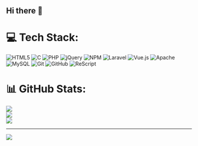 ## Hi there 👋


# 💻 Tech Stack:
![HTML5](https://img.shields.io/badge/html5-%23E34F26.svg?style=for-the-badge&logo=html5&logoColor=white) ![C](https://img.shields.io/badge/c-%2300599C.svg?style=for-the-badge&logo=c&logoColor=white) ![PHP](https://img.shields.io/badge/php-%23777BB4.svg?style=for-the-badge&logo=php&logoColor=white) ![jQuery](https://img.shields.io/badge/jquery-%230769AD.svg?style=for-the-badge&logo=jquery&logoColor=white) ![NPM](https://img.shields.io/badge/NPM-%23CB3837.svg?style=for-the-badge&logo=npm&logoColor=white) ![Laravel](https://img.shields.io/badge/laravel-%23FF2D20.svg?style=for-the-badge&logo=laravel&logoColor=white) ![Vue.js](https://img.shields.io/badge/vue.js-%2335495e.svg?style=for-the-badge&logo=vuedotjs&logoColor=%234FC08D) ![Apache](https://img.shields.io/badge/apache-%23D42029.svg?style=for-the-badge&logo=apache&logoColor=white) ![MySQL](https://img.shields.io/badge/mysql-4479A1.svg?style=for-the-badge&logo=mysql&logoColor=white) ![Git](https://img.shields.io/badge/git-%23F05033.svg?style=for-the-badge&logo=git&logoColor=white) ![GitHub](https://img.shields.io/badge/github-%23121011.svg?style=for-the-badge&logo=github&logoColor=white) ![ReScript](https://img.shields.io/badge/rescript-%2314162c?style=for-the-badge&logo=rescript&logoColor=e34c4c)
# 📊 GitHub Stats:
![](https://github-readme-stats.vercel.app/api?username=Subhankar02&theme=dark&hide_border=false&include_all_commits=false&count_private=false)<br/>
![](https://github-readme-streak-stats.herokuapp.com/?user=Subhankar02&theme=dark&hide_border=false)<br/>
![](https://github-readme-stats.vercel.app/api/top-langs/?username=Subhankar02&theme=dark&hide_border=false&include_all_commits=false&count_private=false&layout=compact)

---
[![](https://visitcount.itsvg.in/api?id=Subhankar02&icon=0&color=0)](https://visitcount.itsvg.in)

<!-- Proudly created with GPRM ( https://gprm.itsvg.in ) -->
